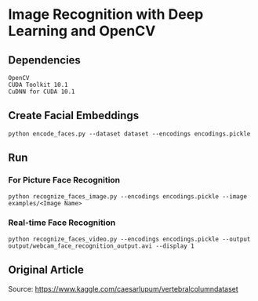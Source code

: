 # Image Recognition with Deep Learning and OpenCV

## Dependencies
```
OpenCV
CUDA Toolkit 10.1 
CuDNN for CUDA 10.1
```

## Create Facial Embeddings 
```
python encode_faces.py --dataset dataset --encodings encodings.pickle
```

## Run
### For Picture Face Recognition
```
python recognize_faces_image.py --encodings encodings.pickle --image examples/<Image Name>
```
### Real-time Face Recognition
```
python recognize_faces_video.py --encodings encodings.pickle --output output/webcam_face_recognition_output.avi --display 1
```

## Original Article
Source: https://www.kaggle.com/caesarlupum/vertebralcolumndataset
